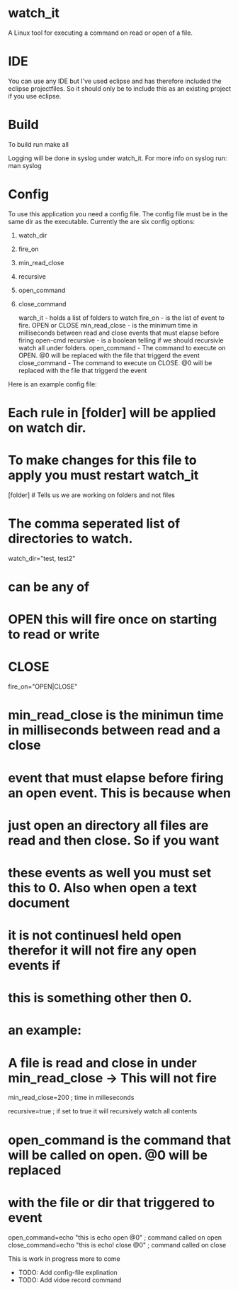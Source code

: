 watch_it
========

A Linux tool for executing a command on read or open of a file. 



IDE
===========

You can use any IDE but I've used eclipse and has therefore included the eclipse projectfiles. So it should only be to include this as an existing project if you use eclipse.

Build
=====

To build run make all

Logging will be done in syslog under watch_it. For more info on syslog run: man syslog 

Config
======

To use this application you need a config file. The config file must be in the same dir as the executable. 
Currently the are six config options:
 1. watch_dir
 2. fire_on
 3. min_read_close
 4. recursive
 5. open_command
 6. close_command

	warch_it - holds a list of folders to watch
	fire_on - is the list of event to fire. OPEN or CLOSE
	min_read_close - is the minimum time in milliseconds between read and
   					 close events that must elapse before firing open-cmd
	recursive - is a boolean telling if we should recursivle watch all under
			 	folders.
	open_command - The command to execute on OPEN. @0 will be replaced with
				   the file that triggerd the event
	close_command - The command to execute on CLOSE. @0 will be replaced with 
				    the file that triggerd the event

Here is an example config file:

# Each rule in [folder] will be applied on watch dir.
# To make changes for this file to apply you must restart watch_it

[folder] # Tells us we are working on folders and not files
# The comma seperated list of directories to watch.
watch_dir="test, test2" 


# can be any of 
#    OPEN	this will fire once on starting to read or write
#	 CLOSE 
fire_on="OPEN|CLOSE"

# min_read_close is the minimun time in milliseconds between read and a close
# event that must elapse before firing an open event. This is because when 
# just open an directory all files are read and then close. So if you want 
# these events as well you must set this to 0. Also when open a text document
# it is not continuesl held open therefor it will not fire any open events if
# this is something other then 0.
# an example:
#  A file is read and close in under min_read_close -> This will not fire
min_read_close=200 ; time in milleseconds

recursive=true ; if set to true it will recursively watch all contents

# open_command is the command that will be called on open. @0 will be replaced
# with the file or dir that triggered to event
open_command=echo "this is echo open @0"    ; command called on open
close_command=echo "this is echo! close @0" ; command called on close



This is work in progress more to come

 * TODO: Add config-file explination
 * TODO: Add vidoe record command
